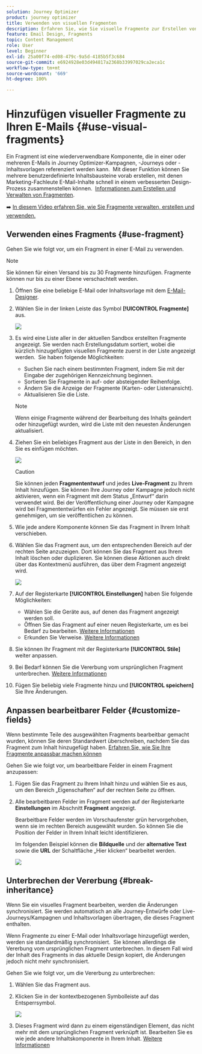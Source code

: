 ```yaml
---
solution: Journey Optimizer
product: journey optimizer
title: Verwenden von visuellen Fragmenten
description: Erfahren Sie, wie Sie visuelle Fragmente zur Erstellen von E-Mails in Journey Optimizer-Kampagnen und -Journeys verwenden
feature: Email Design, Fragments
topic: Content Management
role: User
level: Beginner
exl-id: 25a00f74-ed08-479c-9a5d-4185b5f3c684
source-git-commit: e6924928e03d494817a2368b33997029ca2eca1c
workflow-type: tm+mt
source-wordcount: '669'
ht-degree: 100%

---
```


# Hinzufügen visueller Fragmente zu Ihren E-Mails {#use-visual-fragments}

Ein Fragment ist eine wiederverwendbare Komponente, die in einer oder mehreren E-Mails in Journey Optimizer-Kampagnen, -Journeys oder -Inhaltsvorlagen referenziert werden kann.  Mit dieser Funktion können Sie mehrere benutzerdefinierte Inhaltsbausteine vorab erstellen, mit denen Marketing-Fachleute E-Mail-Inhalte schnell in einem verbesserten Design-Prozess zusammenstellen können.  [Informationen zum Erstellen und Verwalten von Fragmenten](../content-management/fragments.md).

➡️ [In diesem Video erfahren Sie, wie Sie Fragmente verwalten, erstellen und verwenden.](../content-management/fragments.md#video-fragments)

## Verwenden eines Fragments {#use-fragment}

Gehen Sie wie folgt vor, um ein Fragment in einer E-Mail zu verwenden.

>[!NOTE]
>
>Sie können für einen Versand bis zu 30 Fragmente hinzufügen. Fragmente können nur bis zu einer Ebene verschachtelt werden.


1. Öffnen Sie eine beliebige E-Mail oder Inhaltsvorlage mit dem [E-Mail-Designer](get-started-email-design.md).

1. Wählen Sie in der linken Leiste das Symbol **[!UICONTROL Fragmente]** aus.

   ![](assets/fragments-in-designer.png)

1. Es wird eine Liste aller in der aktuellen Sandbox erstellten Fragmente angezeigt. Sie werden nach Erstellungsdatum sortiert, wobei die kürzlich hinzugefügten visuellen Fragmente zuerst in der Liste angezeigt werden.  Sie haben folgende Möglichkeiten:

   * Suchen Sie nach einem bestimmten Fragment, indem Sie mit der Eingabe der zugehörigen Kennzeichnung beginnen.
   * Sortieren Sie Fragmente in auf- oder absteigender Reihenfolge.
   * Ändern Sie die Anzeige der Fragmente (Karten- oder Listenansicht).
   * Aktualisieren Sie die Liste.

   >[!NOTE]
   >
   >Wenn einige Fragmente während der Bearbeitung des Inhalts geändert oder hinzugefügt wurden, wird die Liste mit den neuesten Änderungen aktualisiert.

1. Ziehen Sie ein beliebiges Fragment aus der Liste in den Bereich, in den Sie es einfügen möchten.

   ![](assets/fragment-insert.png)

   >[!CAUTION]
   >
   >Sie können jeden **Fragmententwurf** und jedes **Live-Fragment** zu Ihrem Inhalt hinzufügen. Sie können Ihre Journey oder Kampagne jedoch nicht aktivieren, wenn ein Fragment mit dem Status „Entwurf“ darin verwendet wird. Bei der Veröffentlichung einer Journey oder Kampagne wird bei Fragmententwürfen ein Fehler angezeigt. Sie müssen sie erst genehmigen, um sie veröffentlichen zu können.

1. Wie jede andere Komponente können Sie das Fragment in Ihrem Inhalt verschieben.

1. Wählen Sie das Fragment aus, um den entsprechenden Bereich auf der rechten Seite anzuzeigen. Dort können Sie das Fragment aus Ihrem Inhalt löschen oder duplizieren. Sie können diese Aktionen auch direkt über das Kontextmenü ausführen, das über dem Fragment angezeigt wird.

   ![](assets/fragment-right-pane.png)

1. Auf der Registerkarte **[!UICONTROL Einstellungen]** haben Sie folgende Möglichkeiten:

   * Wählen Sie die Geräte aus, auf denen das Fragment angezeigt werden soll.
   * Öffnen Sie das Fragment auf einer neuen Registerkarte, um es bei Bedarf zu bearbeiten. [Weitere Informationen](../content-management/fragments.md#edit-fragments)
   * Erkunden Sie Verweise. [Weitere Informationen](../content-management/fragments.md#explore-references)

1. Sie können Ihr Fragment mit der Registerkarte **[!UICONTROL Stile]** weiter anpassen.

1. Bei Bedarf können Sie die Vererbung vom ursprünglichen Fragment unterbrechen. [Weitere Informationen](#break-inheritance)

1. Fügen Sie beliebig viele Fragmente hinzu und **[!UICONTROL speichern]** Sie Ihre Änderungen.

## Anpassen bearbeitbarer Felder {#customize-fields}

Wenn bestimmte Teile des ausgewählten Fragments bearbeitbar gemacht wurden, können Sie deren Standardwert überschreiben, nachdem Sie das Fragment zum Inhalt hinzugefügt haben. [Erfahren Sie, wie Sie Ihre Fragmente anpassbar machen können](../content-management/customizable-fragments.md)

Gehen Sie wie folgt vor, um bearbeitbare Felder in einem Fragment anzupassen:

1. Fügen Sie das Fragment zu Ihrem Inhalt hinzu und wählen Sie es aus, um den Bereich „Eigenschaften“ auf der rechten Seite zu öffnen.

1. Alle bearbeitbaren Felder im Fragment werden auf der Registerkarte **Einstellungen** im Abschnitt **Fragment** angezeigt.

   Bearbeitbare Felder werden im Vorschaufenster grün hervorgehoben, wenn sie im rechten Bereich ausgewählt wurden. So können Sie die Position der Felder in Ihrem Inhalt leicht identifizieren.

   Im folgenden Beispiel können die **Bildquelle** und der **alternative Text** sowie die **URL** der Schaltfläche „Hier klicken“ bearbeitet werden.

   ![](assets/fragment-editable.png)

## Unterbrechen der Vererbung {#break-inheritance}

Wenn Sie ein visuelles Fragment bearbeiten, werden die Änderungen synchronisiert. Sie werden automatisch an alle Journey-Entwürfe oder Live-Journeys/Kampagnen und Inhaltsvorlagen übertragen, die dieses Fragment enthalten.

Wenn Fragmente zu einer E-Mail oder Inhaltsvorlage hinzugefügt werden, werden sie standardmäßig synchronisiert.  Sie können allerdings die Vererbung vom ursprünglichen Fragment unterbrechen. In diesem Fall wird der Inhalt des Fragments in das aktuelle Design kopiert, die Änderungen jedoch nicht mehr synchronisiert.

Gehen Sie wie folgt vor, um die Vererbung zu unterbrechen:

1. Wählen Sie das Fragment aus.

1. Klicken Sie in der kontextbezogenen Symbolleiste auf das Entsperrsymbol.

   ![](assets/fragment-break-inheritance.png)

1. Dieses Fragment wird dann zu einem eigenständigen Element, das nicht mehr mit dem ursprünglichen Fragment verknüpft ist. Bearbeiten Sie es wie jede andere Inhaltskomponente in Ihrem Inhalt. [Weitere Informationen](content-components.md)
